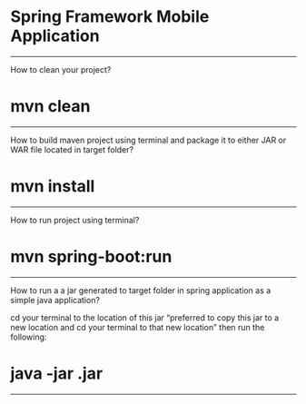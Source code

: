
# Spring Framework Mobile Application

--------------------------------------------------------------------------

How to clean your project?

# mvn clean

--------------------------------------------------------------------------

How to build maven project using terminal and package it to either JAR or WAR file located in target folder?

# mvn install

--------------------------------------------------------------------------

How to run project using terminal?

# mvn spring-boot:run  

--------------------------------------------------------------------------

How to run a a jar generated to target folder in spring application as a simple java application?

cd your terminal to the location of this jar “preferred to copy this jar to a new location and cd your terminal to that new location” then run the following:

# java -jar <jar-name>.jar 

--------------------------------------------------------------------------
